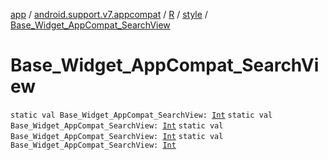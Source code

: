 [app](../../../index.md) / [android.support.v7.appcompat](../../index.md) / [R](../index.md) / [style](index.md) / [Base_Widget_AppCompat_SearchView](.)

# Base_Widget_AppCompat_SearchView

`static val Base_Widget_AppCompat_SearchView: `[`Int`](https://kotlinlang.org/api/latest/jvm/stdlib/kotlin/-int/index.html)
`static val Base_Widget_AppCompat_SearchView: `[`Int`](https://kotlinlang.org/api/latest/jvm/stdlib/kotlin/-int/index.html)
`static val Base_Widget_AppCompat_SearchView: `[`Int`](https://kotlinlang.org/api/latest/jvm/stdlib/kotlin/-int/index.html)
`static val Base_Widget_AppCompat_SearchView: `[`Int`](https://kotlinlang.org/api/latest/jvm/stdlib/kotlin/-int/index.html)